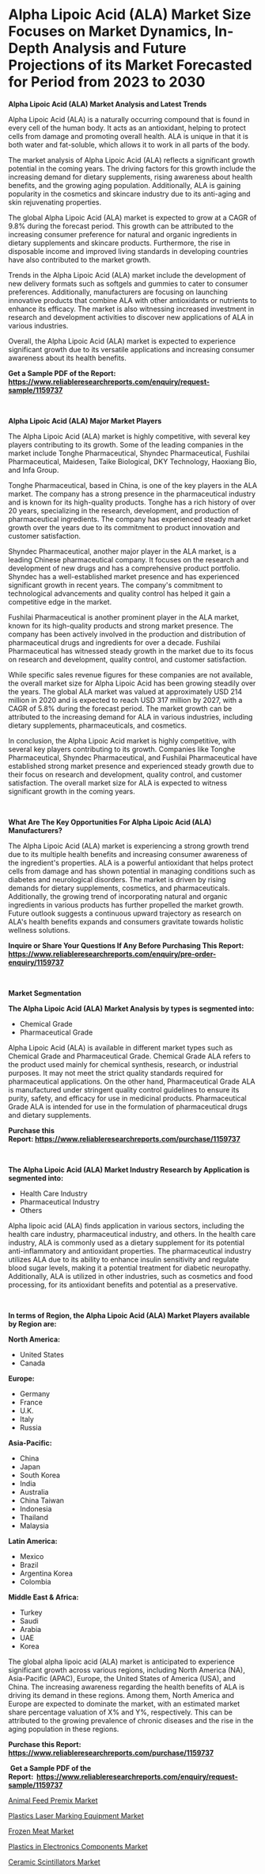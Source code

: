 <p><h1>Alpha Lipoic Acid (ALA) Market Size Focuses on Market Dynamics, In-Depth Analysis and Future Projections of its Market Forecasted for Period from 2023 to 2030</h1></p><p><strong>Alpha Lipoic Acid (ALA) Market Analysis and Latest Trends</strong></p>
<p><p>Alpha Lipoic Acid (ALA) is a naturally occurring compound that is found in every cell of the human body. It acts as an antioxidant, helping to protect cells from damage and promoting overall health. ALA is unique in that it is both water and fat-soluble, which allows it to work in all parts of the body.</p><p>The market analysis of Alpha Lipoic Acid (ALA) reflects a significant growth potential in the coming years. The driving factors for this growth include the increasing demand for dietary supplements, rising awareness about health benefits, and the growing aging population. Additionally, ALA is gaining popularity in the cosmetics and skincare industry due to its anti-aging and skin rejuvenating properties.</p><p>The global Alpha Lipoic Acid (ALA) market is expected to grow at a CAGR of 9.8% during the forecast period. This growth can be attributed to the increasing consumer preference for natural and organic ingredients in dietary supplements and skincare products. Furthermore, the rise in disposable income and improved living standards in developing countries have also contributed to the market growth.</p><p>Trends in the Alpha Lipoic Acid (ALA) market include the development of new delivery formats such as softgels and gummies to cater to consumer preferences. Additionally, manufacturers are focusing on launching innovative products that combine ALA with other antioxidants or nutrients to enhance its efficacy. The market is also witnessing increased investment in research and development activities to discover new applications of ALA in various industries.</p><p>Overall, the Alpha Lipoic Acid (ALA) market is expected to experience significant growth due to its versatile applications and increasing consumer awareness about its health benefits.</p></p>
<p><strong>Get a Sample PDF of the Report:&nbsp; <a href="https://www.reliableresearchreports.com/enquiry/request-sample/1159737">https://www.reliableresearchreports.com/enquiry/request-sample/1159737</a></strong></p>
<p>&nbsp;</p>
<p><strong>Alpha Lipoic Acid (ALA) Major Market Players</strong></p>
<p><p>The Alpha Lipoic Acid (ALA) market is highly competitive, with several key players contributing to its growth. Some of the leading companies in the market include Tonghe Pharmaceutical, Shyndec Pharmaceutical, Fushilai Pharmaceutical, Maidesen, Taike Biological, DKY Technology, Haoxiang Bio, and Infa Group.</p><p>Tonghe Pharmaceutical, based in China, is one of the key players in the ALA market. The company has a strong presence in the pharmaceutical industry and is known for its high-quality products. Tonghe has a rich history of over 20 years, specializing in the research, development, and production of pharmaceutical ingredients. The company has experienced steady market growth over the years due to its commitment to product innovation and customer satisfaction.</p><p>Shyndec Pharmaceutical, another major player in the ALA market, is a leading Chinese pharmaceutical company. It focuses on the research and development of new drugs and has a comprehensive product portfolio. Shyndec has a well-established market presence and has experienced significant growth in recent years. The company's commitment to technological advancements and quality control has helped it gain a competitive edge in the market.</p><p>Fushilai Pharmaceutical is another prominent player in the ALA market, known for its high-quality products and strong market presence. The company has been actively involved in the production and distribution of pharmaceutical drugs and ingredients for over a decade. Fushilai Pharmaceutical has witnessed steady growth in the market due to its focus on research and development, quality control, and customer satisfaction.</p><p>While specific sales revenue figures for these companies are not available, the overall market size for Alpha Lipoic Acid has been growing steadily over the years. The global ALA market was valued at approximately USD 214 million in 2020 and is expected to reach USD 317 million by 2027, with a CAGR of 5.8% during the forecast period. The market growth can be attributed to the increasing demand for ALA in various industries, including dietary supplements, pharmaceuticals, and cosmetics.</p><p>In conclusion, the Alpha Lipoic Acid market is highly competitive, with several key players contributing to its growth. Companies like Tonghe Pharmaceutical, Shyndec Pharmaceutical, and Fushilai Pharmaceutical have established strong market presence and experienced steady growth due to their focus on research and development, quality control, and customer satisfaction. The overall market size for ALA is expected to witness significant growth in the coming years.</p></p>
<p>&nbsp;</p>
<p><strong>What Are The Key Opportunities For Alpha Lipoic Acid (ALA) Manufacturers?</strong></p>
<p><p>The Alpha Lipoic Acid (ALA) market is experiencing a strong growth trend due to its multiple health benefits and increasing consumer awareness of the ingredient's properties. ALA is a powerful antioxidant that helps protect cells from damage and has shown potential in managing conditions such as diabetes and neurological disorders. The market is driven by rising demands for dietary supplements, cosmetics, and pharmaceuticals. Additionally, the growing trend of incorporating natural and organic ingredients in various products has further propelled the market growth. Future outlook suggests a continuous upward trajectory as research on ALA's health benefits expands and consumers gravitate towards holistic wellness solutions.</p></p>
<p><strong>Inquire or Share Your Questions If Any Before Purchasing This Report: <a href="https://www.reliableresearchreports.com/enquiry/pre-order-enquiry/1159737">https://www.reliableresearchreports.com/enquiry/pre-order-enquiry/1159737</a></strong></p>
<p>&nbsp;</p>
<p><strong>Market Segmentation</strong></p>
<p><strong>The Alpha Lipoic Acid (ALA) Market Analysis by types is segmented into:</strong></p>
<p><ul><li>Chemical Grade</li><li>Pharmaceutical Grade</li></ul></p>
<p><p>Alpha Lipoic Acid (ALA) is available in different market types such as Chemical Grade and Pharmaceutical Grade. Chemical Grade ALA refers to the product used mainly for chemical synthesis, research, or industrial purposes. It may not meet the strict quality standards required for pharmaceutical applications. On the other hand, Pharmaceutical Grade ALA is manufactured under stringent quality control guidelines to ensure its purity, safety, and efficacy for use in medicinal products. Pharmaceutical Grade ALA is intended for use in the formulation of pharmaceutical drugs and dietary supplements.</p></p>
<p><strong>Purchase this Report:&nbsp;<a href="https://www.reliableresearchreports.com/purchase/1159737">https://www.reliableresearchreports.com/purchase/1159737</a></strong></p>
<p>&nbsp;</p>
<p><strong>The Alpha Lipoic Acid (ALA) Market Industry Research by Application is segmented into:</strong></p>
<p><ul><li>Health Care Industry</li><li>Pharmaceutical Industry</li><li>Others</li></ul></p>
<p><p>Alpha lipoic acid (ALA) finds application in various sectors, including the health care industry, pharmaceutical industry, and others. In the health care industry, ALA is commonly used as a dietary supplement for its potential anti-inflammatory and antioxidant properties. The pharmaceutical industry utilizes ALA due to its ability to enhance insulin sensitivity and regulate blood sugar levels, making it a potential treatment for diabetic neuropathy. Additionally, ALA is utilized in other industries, such as cosmetics and food processing, for its antioxidant benefits and potential as a preservative.</p></p>
<p>&nbsp;</p>
<p><strong>In terms of Region, the Alpha Lipoic Acid (ALA) Market Players available by Region are:</strong></p>
<p>
    <p> <strong> North America: </strong>
        <ul>
            <li>United States</li>
            <li>Canada</li>
        </ul>
        </p> 
    <p> <strong> Europe: </strong>
        <ul>
            <li>Germany</li>
            <li>France</li>
            <li>U.K.</li>
            <li>Italy</li>
            <li>Russia</li>
        </ul>
        </p> 
    <p> <strong> Asia-Pacific: </strong>
        <ul>
            <li>China</li>
            <li>Japan</li>
            <li>South Korea</li>
            <li>India</li>
            <li>Australia</li>
            <li>China Taiwan</li>
            <li>Indonesia</li>
            <li>Thailand</li>
            <li>Malaysia</li>
        </ul>
        </p> 
    <p> <strong> Latin America: </strong>
        <ul>
            <li>Mexico</li>
            <li>Brazil</li>
            <li>Argentina Korea</li>
            <li>Colombia</li>
        </ul>
        </p> 
    <p> <strong> Middle East & Africa: </strong>
        <ul>
            <li>Turkey</li>
            <li>Saudi</li>
            <li>Arabia</li>
            <li>UAE</li>
            <li>Korea</li>
        </ul>
    </p>
    </p>
<p><p>The global alpha lipoic acid (ALA) market is anticipated to experience significant growth across various regions, including North America (NA), Asia-Pacific (APAC), Europe, the United States of America (USA), and China. The increasing awareness regarding the health benefits of ALA is driving its demand in these regions. Among them, North America and Europe are expected to dominate the market, with an estimated market share percentage valuation of X% and Y%, respectively. This can be attributed to the growing prevalence of chronic diseases and the rise in the aging population in these regions.</p></p>
<p><strong>Purchase this Report: <a href="https://www.reliableresearchreports.com/purchase/1159737">https://www.reliableresearchreports.com/purchase/1159737</a></strong></p>
<p>&nbsp;<strong>Get a Sample PDF of the Report:&nbsp;&nbsp;<a href="https://www.reliableresearchreports.com/enquiry/request-sample/1159737">https://www.reliableresearchreports.com/enquiry/request-sample/1159737</a></strong></p>
<p><strong></strong></p>
<p><p><a href="https://www.linkedin.com/pulse/decoding-animal-feed-premix-market-deep-dive-latest-trends-cstne/">Animal Feed Premix Market</a></p><p><a href="https://github.com/pizolina/Market-Research-Report-List-1/blob/main/plastics-laser-marking-equipment-market.md">Plastics Laser Marking Equipment Market</a></p><p><a href="https://www.linkedin.com/pulse/frozen-meat-market-challenges-opportunities-growth-drivers-v4nve/">Frozen Meat Market</a></p><p><a href="https://github.com/sofayahoo2023/Market-Research-Report-List-1/blob/main/plastics-in-electronics-components-market.md">Plastics in Electronics Components Market</a></p><p><a href="https://medium.com/@mikeflatley6362/ceramic-scintillators-market-size-growth-forecast-2023-2030-5e019803ca90">Ceramic Scintillators Market</a></p></p>